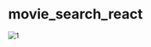 # movie_search_react
![1](https://user-images.githubusercontent.com/55764020/89133232-fe738300-d4df-11ea-9e78-212b4de6d3f8.JPG)
